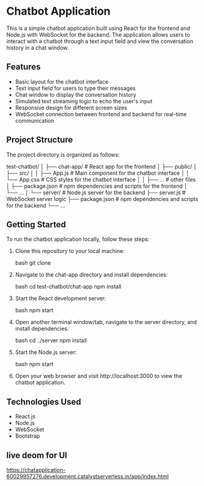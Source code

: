 # Chatbot Application

This is a simple chatbot application built using React for the frontend and Node.js with WebSocket for the backend. The application allows users to interact with a chatbot through a text input field and view the conversation history in a chat window.

## Features

- Basic layout for the chatbot interface
- Text input field for users to type their messages
- Chat window to display the conversation history
- Simulated text streaming logic to echo the user's input
- Responsive design for different screen sizes
- WebSocket connection between frontend and backend for real-time communication

## Project Structure

The project directory is organized as follows:


test-chatbot/
│
├── chat-app/             # React app for the frontend
│   ├── public/
│   ├── src/
│   │   ├── App.js        # Main component for the chatbot interface
│   │   └── App.css       # CSS styles for the chatbot interface
│   │   ├── ...           # other files
│   ├── package.json      # npm dependencies and scripts for the frontend
│   └── ...
│
└── server/                # Node.js server for the backend
    ├── server.js         # WebSocket server logic
    ├── package.json      # npm dependencies and scripts for the backend
    └── ...


## Getting Started

To run the chatbot application locally, follow these steps:

1. Clone this repository to your local machine:

   bash
   git clone <repository-url>
   

2. Navigate to the chat-app directory and install dependencies:

   bash
   cd test-chatbot/chat-app
   npm install
   

3. Start the React development server:

   bash
   npm start
   

4. Open another terminal window/tab, navigate to the server directory, and install dependencies:

   bash
   cd ../server
   npm install
   

5. Start the Node.js server:

   bash
   npm start
   

6. Open your web browser and visit http://localhost:3000 to view the chatbot application.

## Technologies Used

- React.js
- Node.js
- WebSocket
- Bootstrap

## live deom for UI

https://chatapplication-60029957276.development.catalystserverless.in/app/index.html



